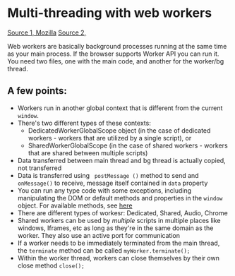 # Multi-threading with web workers
[Source 1, Mozilla](https://developer.mozilla.org/en-US/docs/Web/API/Web_Workers_API)
[Source 2, ](https://codeburst.io/why-web-workers-make-javascript-more-than-a-single-thread-3d489ffad502)

Web workers are basically background processes running at the same time as your main process. If the browser supports Worker API you can run it.
You need two files, one with the main code, and another for the worker/bg thread.


## A few points:
- Workers run in another global context that is different from the current ``window``.
- There's two different types of these contexts:
    - DedicatedWorkerGlobalScope object (in the case of dedicated workers - workers that are utilized by a single script), or 
    - SharedWorkerGlobalScope (in the case of shared workers - workers that are shared between multiple scripts)
- Data transferred between main thread and bg thread is actually copied, not transferred
- Data is transferred using `` postMessage ()`` method to send and `` onMessage()`` to receive, message itself contained in ``data`` property
- You can run any type code with some exceptions, including manipulating the DOM or default methods and properties in the ``window`` object. For available methods, see [here](https://developer.mozilla.org/en-US/docs/Web/API/Worker/Functions_and_classes_available_to_workers)
- There are different types of workesr: Dedicated, Shared, Audio, Chrome 
- Shared workers can be used by *multiple* scripts in multiple places like windows, Iframes, etc as long as they're in the same domain as the worker. They also use an active port for communication
- If a worker needs to be immediately terminated from the main thread, the ``terminate`` method can be called
``` myWorker.terminate(); ```
- Within the worker thread, workers can close themselves by their own close method ``close();``